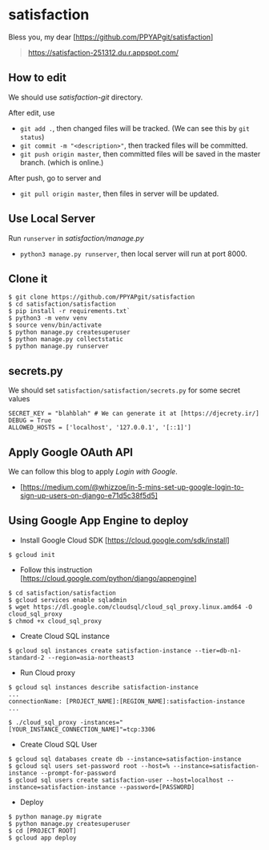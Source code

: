 # satisfaction
Bless you, my dear
[https://github.com/PPYAPgit/satisfaction]

> https://satisfaction-251312.du.r.appspot.com/

## How to edit
We should use *satisfaction-git* directory.

After edit, use
- `git add .`, then changed files will be tracked. (We can see this by `git status`)
- `git commit -m "<description>"`, then tracked files will be committed.
- `git push origin master`, then committed files will be saved in the master branch. (which is online.)

After push, go to server and
- `git pull origin master`, then files in server will be updated.

## Use Local Server
Run `runserver` in *satisfaction/manage.py*
- `python3 manage.py runserver`, then local server will run at port 8000.

## Clone it
```
$ git clone https://github.com/PPYAPgit/satisfaction
$ cd satisfaction/satisfaction
$ pip install -r requirements.txt`
$ python3 -m venv venv
$ source venv/bin/activate
$ python manage.py createsuperuser
$ python manage.py collectstatic
$ python manage.py runserver
```

## secrets.py
We should set `satisfaction/satisfaction/secrets.py` for some secret values
```
SECRET_KEY = "blahblah" # We can generate it at [https://djecrety.ir/]
DEBUG = True
ALLOWED_HOSTS = ['localhost', '127.0.0.1', '[::1]']
```
## Apply Google OAuth API
We can follow this blog to apply *Login with Google*.
- [https://medium.com/@whizzoe/in-5-mins-set-up-google-login-to-sign-up-users-on-django-e71d5c38f5d5]

## Using Google App Engine to deploy
- Install Google Cloud SDK [https://cloud.google.com/sdk/install]
```
$ gcloud init
```
- Follow this instruction [https://cloud.google.com/python/django/appengine]
```
$ cd satisfaction/satisfaction
$ gcloud services enable sqladmin
$ wget https://dl.google.com/cloudsql/cloud_sql_proxy.linux.amd64 -O cloud_sql_proxy
$ chmod +x cloud_sql_proxy
```
- Create Cloud SQL instance
```
$ gcloud sql instances create satisfaction-instance --tier=db-n1-standard-2 --region=asia-northeast3
```
- Run Cloud proxy
```
$ gcloud sql instances describe satisfaction-instance
...
connectionName: [PROJECT_NAME]:[REGION_NAME]:satisfaction-instance 
...

$ ./cloud_sql_proxy -instances="[YOUR_INSTANCE_CONNECTION_NAME]"=tcp:3306
```
- Create Cloud SQL User
```
$ gcloud sql databases create db --instance=satisfaction-instance 
$ gcloud sql users set-password root --host=% --instance=satisfaction-instance --prompt-for-password
$ gcloud sql users create satisfaction-user --host=localhost --instance=satisfaction-instance --password=[PASSWORD]
```
- Deploy
```
$ python manage.py migrate
$ python manage.py createsuperuser
$ cd [PROJECT ROOT]
$ gcloud app deploy
```